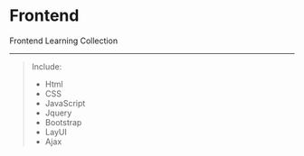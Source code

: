 # Frontend
Frontend Learning Collection

<hr>

>Include:
> + Html
> + CSS
> + JavaScript
> + Jquery
> + Bootstrap
> + LayUI
> + Ajax

